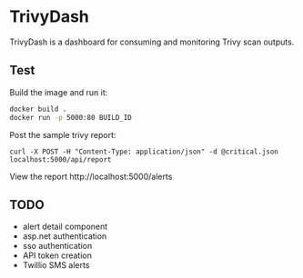 ﻿# TrivyDash

TrivyDash is a dashboard for consuming and monitoring Trivy scan outputs.

## Test

Build the image and run it:
```bash
docker build .
docker run -p 5000:80 BUILD_ID
```

Post the sample trivy report:
```
curl -X POST -H "Content-Type: application/json" -d @critical.json localhost:5000/api/report
```

View the report http://localhost:5000/alerts

## TODO

- alert detail component
- asp.net authentication
- sso authentication
- API token creation
- Twillio SMS alerts